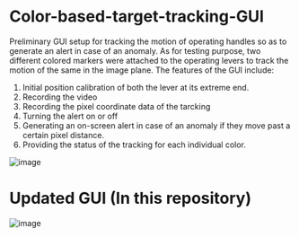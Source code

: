 # Color-based-target-tracking-GUI

Preliminary GUI setup for tracking the motion of operating handles so as to generate an alert in case of an anomaly. As for testing purpose, two different colored markers were attached to the operating levers to track the motion of the same in the image plane. The features of the GUI include:
1. Initial position calibration of both the lever at its extreme end.
2. Recording the video
3. Recording the pixel coordinate data of the tarcking
4. Turning the alert on or off
5. Generating an on-screen alert in case of an anomaly if they move past a certain pixel distance. 
6. Providing the status of the tracking for each individual color.

![image](https://user-images.githubusercontent.com/50490953/58757159-14994400-84d5-11e9-8214-bcf5ebdb7aa8.png)

# Updated GUI (In this repository)

![image](https://user-images.githubusercontent.com/50490953/59398160-2f817900-8d5d-11e9-9cbd-adb3c440b609.png)

